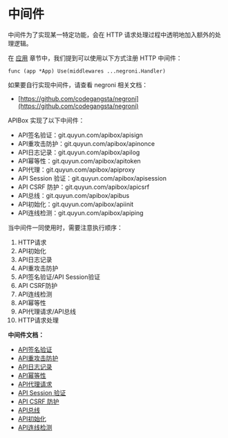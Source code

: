 中间件
======

中间件为了实现某一特定功能，会在 HTTP 请求处理过程中透明地加入额外的处理逻辑。

在 [应用](app.md) 章节中，我们提到可以使用以下方式注册 HTTP 中间件：

	func (app *App) Use(middlewares ...negroni.Handler)

如果要自行实现中间件，请查看 negroni 相关文档：

 - [https://github.com/codegangsta/negroni](https://github.com/codegangsta/negroni)

APIBox 实现了以下中间件：

 - API签名验证：git.quyun.com/apibox/apisign
 - API重攻击防护：git.quyun.com/apibox/apinonce
 - API日志记录：git.quyun.com/apibox/apilog
 - API幂等性：git.quyun.com/apibox/apitoken
 - API代理：git.quyun.com/apibox/apiproxy
 - API Session 验证：git.quyun.com/apibox/apisession
 - API CSRF 防护：git.quyun.com/apibox/apicsrf
 - API总线：git.quyun.com/apibox/apibus
 - API初始化：git.quyun.com/apibox/apiinit
 - API连线检测：git.quyun.com/apibox/apiping

当中间件一同使用时，需要注意执行顺序：

1. HTTP请求
2. API初始化
3. API日志记录
4. API重攻击防护
5. API签名验证/API Session验证
6. API CSRF防护
7. API连线检测
8. API幂等性
9. API代理请求/API总线
10. HTTP请求处理

**中间件文档：**

 - [API签名验证](apisign.md)
 - [API重攻击防护](apinonce.md)
 - [API日志记录](apilog.md)
 - [API幂等性](apitoken.md)
 - [API代理请求](apiproxy.md)
 - [API Session 验证](apisession.md)
 - [API CSRF 防护](apicsrf.md)
 - [API总线](apibus.md)
 - [API初始化](apiinit.md)
 - [API连线检测](apiping.md)


